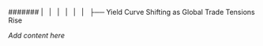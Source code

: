 ####### |   |   |   |   |   |   ├── Yield Curve Shifting as Global Trade Tensions Rise

*Add content here*